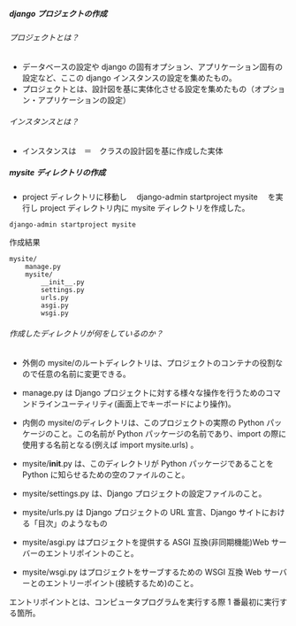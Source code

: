##### django プロジェクトの作成

###### プロジェクトとは？

- データベースの設定や django の固有オプション、アプリケーション固有の設定など、ここの django インスタンスの設定を集めたもの。
- プロジェクトとは、設計図を基に実体化させる設定を集めたもの（オプション・アプリケーションの設定）

###### インスタンスとは？

- インスタンスは　＝　クラスの設計図を基に作成した実体

##### mysite ディレクトリの作成

- project ディレクトリに移動し　 django-admin startproject mysite 　を実行し project ディレクトリ内に mysite ディレクトリを作成した。

```
django-admin startproject mysite
```

作成結果

```
mysite/
    manage.py
    mysite/
        __init__.py
        settings.py
        urls.py
        asgi.py
        wsgi.py

```

###### 作成したディレクトリが何をしているのか？

- 外側の mysite/のルートディレクトリは、プロジェクトのコンテナの役割なので任意の名前に変更できる。

- manage.py は Django プロジェクトに対する様々な操作を行うためのコマンドラインユーティリティ(画面上でキーボードにより操作)｡

- 内側の mysite/のディレクトリは、このプロジェクトの実際の Python パッケージのこと。この名前が Python パッケージの名前であり、import の際に使用する名前となる(例えば import mysite.urls) 。

- mysite/**init**.py は、このディレクトリが Python パッケージであることを Python に知らせるための空のファイルのこと。

- mysite/settings.py は、Django プロジェクトの設定ファイルのこと。

- mysite/urls.py は Django プロジェクトの URL 宣言、Django サイトにおける「目次」のようなもの

- mysite/asgi.py はプロジェクトを提供する ASGI 互換(非同期機能)Web サーバーのエントリポイントのこと。

- mysite/wsgi.py はプロジェクトをサーブするための WSGI 互換 Web サーバーとのエントリーポイント(接続するため)のこと。

エントリポイントとは、コンピュータプログラムを実行する際 1 番最初に実行する箇所。

